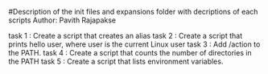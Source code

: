 #Description of the init files and expansions folder with decriptions of each scripts
Author:  Pavith Rajapakse

task 1 : Create a script that creates an alias
task 2 : Create a script that prints hello user, where user is the current Linux user
task 3 :  Add /action to the PATH.
task 4 : Create a script that counts the number of directories in the PATH
task 5 : Create a script that lists environment variables.







